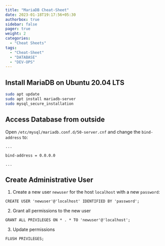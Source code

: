 ```yaml
---
title: "MariaDB Cheat-Sheet"
date: 2023-01-18T19:17:56+05:30
authorbox: true
sidebar: false
pager: true
weight: 2
categories:
  - "Cheat Sheets"
tags:
  - "Cheat-Sheet"
  - "DATABASE"
  - "DEV-OPS"
---
```


## Install MariaDB on Ubuntu 20.04 LTS
```bash
sudo apt update
sudo apt install mariadb-server
sudo mysql_secure_installation
```

## Access Database from outside
Open `/etc/mysql/mariadb.conf.d/50-server.cnf` and change the `bind-address` to:
```
...

bind-address = 0.0.0.0

...
```
## Create Administrative User
1. Create a new user `newuser` for the host `localhost` with a new `password`:
```mysql
CREATE USER 'newuser'@'localhost' IDENTIFIED BY 'password';
```

2. Grant all permissions to the new user
```mysql
GRANT ALL PRIVILEGES ON * . * TO 'newuser'@'localhost';
``` 

3. Update permissions
```mysql
FLUSH PRIVILEGES;
```

